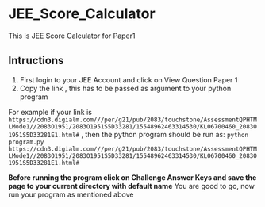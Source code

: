 # JEE_Score_Calculator
This is JEE Score Calculator for Paper1

## Intructions
1. First login to your JEE Account and click on View Question Paper 1
2. Copy the link , this has to be passed as argument to your python program

For example if your link is `https://cdn3.digialm.com///per/g21/pub/2083/touchstone/AssessmentQPHTMLMode1//2083O1951/2083O1951S5D33281/15548962463314530/KL06700460_2083O1951S5D33281E1.html#` , then the python program should be run as:
`python program.py https://cdn3.digialm.com///per/g21/pub/2083/touchstone/AssessmentQPHTMLMode1//2083O1951/2083O1951S5D33281/15548962463314530/KL06700460_2083O1951S5D33281E1.html#`

**Before running the program click on Challenge Answer Keys and save the page to your current directory with default name**
You are good to go, now run your program as mentioned above
